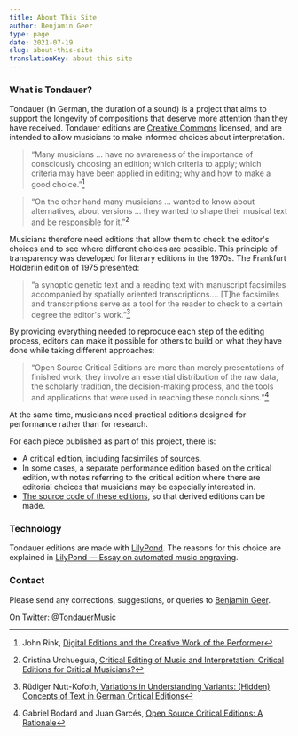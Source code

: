 ```yaml
---
title: About This Site
author: Benjamin Geer
type: page
date: 2021-07-19
slug: about-this-site
translationKey: about-this-site
---
```


### What is Tondauer?

Tondauer (in German, the duration of a sound) is a project that aims
to support the longevity of compositions that deserve more attention
than they have received. Tondauer editions are [Creative
Commons](https://creativecommons.org/licenses/) licensed, and are
intended to allow musicians to make informed choices about
interpretation.

> “Many musicians ... have no awareness of the importance of
> consciously choosing an edition; which criteria to apply; which
> criteria may have been applied in editing; why and how to make a
> good choice.”[^Rink]

> “On the other hand many musicians ... wanted to know about
> alternatives, about versions ... they wanted to shape their
> musical text and be responsible for it.”[^Urchueguía]

Musicians therefore need editions that allow them to check the
editor's choices and to see where different choices are possible. This
principle of transparency was developed for literary editions in the
1970s. The Frankfurt Hölderlin edition of 1975 presented:

> “a synoptic genetic text and a reading text with manuscript
> facsimiles accompanied by spatially oriented
> transcriptions.... [T]he facsimiles and transcriptions serve as a
> tool for the reader to check to a certain degree the editor's
> work.”[^Nutt-Kofoth]

By providing everything needed to reproduce each step of the editing
process, editors can make it possible for others to build on what they
have done while taking different approaches:

> “Open Source Critical Editions are more than merely presentations of
> finished work; they involve an essential distribution of the raw
> data, the scholarly tradition, the decision-making process, and the
> tools and applications that were used in reaching these
> conclusions.”[^Bodard]

At the same time, musicians need practical editions designed for
performance rather than for research.

For each piece published as part of this project, there is:

- A critical edition, including facsimiles of sources.
- In some cases, a separate performance edition based on the critical edition, with notes
  referring to the critical edition where there are editorial choices
  that musicians may be especially interested in.
- [The source code of these
  editions](https://github.com/benjamingeer/Tondauer/), so that
  derived editions can be made.

### Technology

Tondauer editions are made with [LilyPond](https://lilypond.org). The
reasons for this choice are explained in [LilyPond — Essay on
automated music
engraving](https://lilypond.org/doc/v2.22/Documentation/essay/index.html).

### Contact

Please send any corrections, suggestions, or queries to [Benjamin
Geer](https://benjamingeer.name).

On Twitter: [@TondauerMusic](https://twitter.com/TondauerMusic)

[^Rink]: John Rink, [Digital Editions and the Creative Work of the
    Performer](https://doi.org/10.1017/S1479409819000673)
[^Urchueguía]: Cristina Urchueguía, [Critical Editing of Music and
    Interpretation: Critical Editions for Critical
    Musicians?](https://www.jstor.org/stable/30227962)
[^Nutt-Kofoth]: Rüdiger Nutt-Kofoth, [Variations in Understanding
    Variants: (Hidden) Concepts of Text in German Critical
    Editions](https://doi.org/10.4000/variants.343)
[^Bodard]: Gabriel Bodard and Juan Garcés, [Open Source Critical
    Editions: A
    Rationale](https://blog.stoa.org/files/2010/09/Bodard-Garces_2009_Open-source-digital-editions.pdf)

